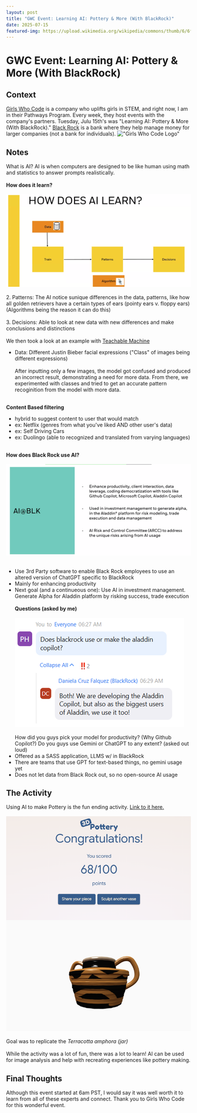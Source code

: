 ```yaml
---
layout: post
title: "GWC Event: Learning AI: Pottery & More (With BlackRock)"
date: 2025-07-15
featured-img: https://upload.wikimedia.org/wikipedia/commons/thumb/6/6f/Girls_Who_Code_Logo.svg/1200px-Girls_Who_Code_Logo.svg.png
---
```

# GWC Event: Learning AI: Pottery & More (With BlackRock)
## Context
[Girls Who Code](https://girlswhocode.com/) is a company who uplifts girls in STEM, and right now, I am in their Pathways Program. Every week, they host events with the company's partners. Tuesday, Julu 15th's was "Learning AI: Pottery & More (With BlackRock)." [Black Rock](https://www.blackrock.com/us/individual) is a bank where they help manage money for larger companies (not a bank for individuals).
!["Girls Who Code Logo"](https://upload.wikimedia.org/wikipedia/commons/thumb/6/6f/Girls_Who_Code_Logo.svg/1200px-Girls_Who_Code_Logo.svg.png)

## Notes
What is AI? AI is when computers are designed to be like human using math and statistics to answer prompts realistically. <br><br>
**How does it learn?** <br><br>
!["AI Learning Diagram"](https://github.com/CaptainSapphire/PH-s-Blog/blob/main/assets/July%202025/Screenshot%202025-07-15%20060608.png?raw=true) <br><br>
2. Patterns: The AI notice sunique differences in the data, patterns, like how all golden retrievers have a certain types of ears (pointy ears v. floppy ears) (Algorithms being the reason it can do this) <br><br>
3. Decisions: Able to look at new data with new differences and make conclusions and distinctions
<br><br>
We then took a look at an example with [Teachable Machine](https://teachablemachine.withgoogle.com/)
- Data: Different Justin Bieber facial expressions ("Class" of images being different expressions) <br><br>
After inputting only a few images, the model got confused and produced an incorrect result, demonstrating a need for more data. From there, we experimented with classes and tried to get an accurate pattern recoginition from the model with more data. <br><br>

**Content Based filtering**
- hybrid to suggest content to user that would match
- ex: Netflix (genres from what you've liked AND other user's data)
- ex: Self Driving Cars
- ex: Duolingo (able to recognized and translated from varying languages)
<br><br>

**How does Black Rock use AI?** <br><br>
!["Black Rock slide"](https://github.com/CaptainSapphire/PH-s-Blog/blob/main/assets/July%202025/Screenshot%202025-07-15%20062104.png?raw=true)<br><br>
  - Use 3rd Party software to enable Black Rock employees to use an altered version of ChatGPT specific to BlackRock
  - Mainly for enhancing productivity
  - Next goal (and a continueous one): Use AI in investment management. Generate Alpha for Aladdin platform by risking success, trade execution
<br><br>
**Questions (asked by me)** <br><br>
!["Aladdin Copilot"](https://github.com/CaptainSapphire/PH-s-Blog/blob/main/assets/July%202025/Screenshot%202025-07-15%20063048.png?raw=true) <br><br>
How did you guys pick your model for productivity? (Why Github Copilot?) Do you guys use Gemini or ChatGPT to any extent? (asked out loud)
- Offered as a SASS application, LLMS w/ in BlackRock
- There are teams that use GPT for text-based things, no gemini usage yet
- Does not let data from Black Rock out, so no open-source AI usage

## The Activity
Using AI to make Pottery is the fun ending activity. [Link to it here.](https://artsandculture.google.com/experiment/3d-pottery/nwHg1D0riJ1ltA?hl=en) <br><Br>
!["My Score"](https://github.com/CaptainSapphire/PH-s-Blog/blob/main/assets/July%202025/Screenshot%202025-07-15%20064329.png?raw=true)<br><br>
Goal was to replicate the *Terracotta amphora (jar)* <br><br>
While the activity was a lot of fun, there was a lot to learn! AI can be used for image analysis and help with recreating experiences like pottery making. 

## Final Thoughts
Although this event started at 6am PST, I would say it was well worth it to learn from all of these experts and connect. Thank you to Girls Who Code for this wonderful event. 
